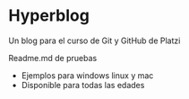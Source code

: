 # Hyperblog
Un blog para el curso de Git y GitHub de Platzi

Readme.md de pruebas
* Ejemplos para windows linux y mac
* Disponible para todas las edades